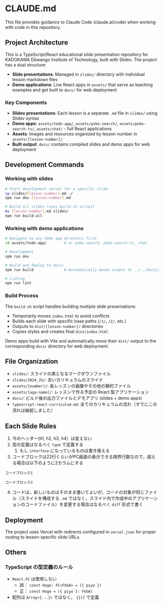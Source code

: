 # CLAUDE.md

This file provides guidance to Claude Code (claude.ai/code) when working with code in this repository.

## Project Architecture

This is a TypeScript/React educational slide presentation repository for KADOKAWA Dōwango Institute of Technology, built with Slidev. The project has a dual structure:

- **Slide presentations**: Managed in `slides/` directory with individual lesson markdown files
- **Demo applications**: Live React apps in `assets/` that serve as teaching examples and get built to `docs/` for web deployment

### Key Components

- **Slidev presentations**: Each lesson is a separate `.md` file in `slides/` using Slidev syntax
- **Demo apps**: `assets/todo-app/`, `assets/poke-search/`, `assets/poke-search-ts/`, `assets/chat/` - full React applications
- **Assets**: Images and resources organized by lesson number in `assets/[lesson-number]/`
- **Built output**: `docs/` contains compiled slides and demo apps for web deployment

## Development Commands

### Working with slides
```bash
# Start development server for a specific slide
cp slides/[lesson-number].md ./
npm run dev [lesson-number].md

# Build all slides (uses build.sh script)
mv [lesson-number].md slides/
npm run build-all
```

### Working with demo applications

```bash
# Navigate to any demo app directory first
cd assets/todo-app/        # or poke-search, poke-search-ts, chat

# Development
npm run dev

# Build and deploy to docs/
npm run build              # Automatically moves output to ../../docs/[app-name]

# Linting
npm run lint
```

### Build Process

The `build.sh` script handles building multiple slide presentations:
- Temporarily moves `index.html` to avoid conflicts
- Builds each slide with specific base paths (`/1/`, `/2/`, etc.)
- Outputs to `dist/[lesson-number]/` directories
- Copies styles and creates final `dist/index.html`

Demo apps build with Vite and automatically move their `dist/` output to the corresponding `docs/` directory for web deployment.

## File Organization

- `slides/`: スライドの素となるマークダウンファイル
- `slides/2024_JS/`: 古いカリキュラムのスライド
- `assets/[number]/`: 各レッスンの画像やその他の静的ファイル
- `assets/[app-name]/`: レッスンで作る予定の React 製アプリケーション
- `docs/`: ビルド後の出力ファイルとデモアプリ (slides + demo apps)
- `typescript-react-curriculum.md`: 全てのカリキュラムの流れ（すでにこの流れは破綻しました）


## Each Slide Rules

1. 今のヘッダー(h1, h2, h3, h4）は変えない
2. 型の定義はなるべく `type` で定義する
   1. もし `interface` になっているものは書き換える
3. コードブロックは22行くらいがPC画面の表示できる限界行数なので，超える場合は以下のように2カラムにする

<div grid="~ cols-2 gap-4">
<div>

```
コードブロック1
```

</div>
<div>

```
コードブロック2
```

</div>
</div>


4. コードは，新しいものはそのまま書いてよいが，コードの対象が同じファイル（スライドを構成する `.md` ではなく，スライド内で作成中のアプリケーションのコードファイル）を変更する場合はなるべく `diff` 形式で書く

## Deployment

The project uses Vercel with redirects configured in `vercel.json` for proper routing to lesson-specific slide URLs.

## Others

### TypeScript の型定義のルール
* `React.FC` は使用しない
  * 誤： `const Hoge: FC<FUGA> = ({ piyo })`
  * 正： `const Hoge = ({ piyo }: FUGA)`
* 配列は `Array<{...}>` ではなく， `{}[]` で定義